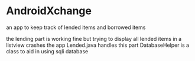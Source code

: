 # AndroidXchange
an app to keep track of lended items and borrowed items

the lending part is working fine but trying to display all lended items in a listview crashes the app
Lended.java handles this part
DatabaseHelper is a class to aid in using sqli database
